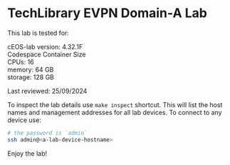 # TechLibrary EVPN Domain-A Lab

This lab is tested for:  

  cEOS-lab version: 4.32.1F  
  Codespace Container Size  
    CPUs: 16  
    memory: 64 GB  
    storage: 128 GB  

Last reviewed: 25/09/2024

To inspect the lab details use `make inspect` shortcut. This will list the host names and management addresses for all lab devices.
To connect to any device use:

```bash
# the password is `admin`
ssh admin@<a-lab-device-hostname>
```

Enjoy the lab!
